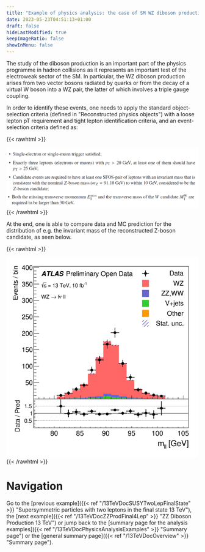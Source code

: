 ```yaml
---
title: "Example of physics analysis: the case of SM WZ diboson production in the three-lepton final state"
date: 2023-05-23T04:51:13+01:00
draft: false
hideLastModified: true
keepImageRatio: false
showInMenu: false
---
```


The study of the diboson production is an important part of the physics programme in hadron collisions as it represents an important test of the electroweak sector of the SM. In particular, the WZ diboson production arises from two vector bosons radiated by quarks or from the decay of a virtual W boson into a WZ pair, the latter of which involves a triple gauge coupling.

In order to identify these events, one needs to apply the standard object-selection criteria (defined in "Reconstructed physics objects") with a loose lepton pT requirement and tight lepton identification criteria, and an event-selection criteria defined as:

{{< rawhtml >}}
<CENTER>
<img src="images/TL1.png" width="800" />
</CENTER>
{{< /rawhtml >}}

At the end, one is able to compare data and MC prediction for the distribution of e.g. the invariant mass of the reconstructed Z-boson candidate, as seen below.

{{< rawhtml >}}
<CENTER>
<img src="images/fig_07g.png" width="600" />
</CENTER>
{{< /rawhtml >}}

# Navigation
Go to the [previous example]({{< ref "/13TeVDocSUSYTwoLepFinalState" >}} "Supersymmetric particles with two leptons in the final state 13 TeV"), the [next example]({{< ref "/13TeVDocZZProdFinal4Lep" >}} "ZZ Diboson Production 13 TeV") or jump back to the [summary page for the analysis examples]({{< ref "/13TeVDocPhysicsAnalysisExamples" >}} "Summary page") or the [general summary page]({{< ref "/13TeVDocOverview" >}} "Summary page").
